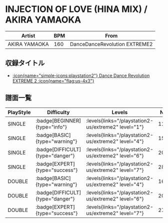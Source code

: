 # INJECTION OF LOVE (HINA MIX) / AKIRA YAMAOKA

|Artist|BPM|From|
|------|---|----|
|AKIRA YAMAOKA|160|DanceDanceRevolution EXTREME2|

## 収録タイトル

- [:icon{name="simple-icons:playstation2"} Dance Dance Revolution EXTREME 2 :icon{name="flag:us-4x3"}](/playstation2-us/extreme2)

## 譜面一覧

|PlayStyle|Difficulty|Levels|Notes|Movie|
|---------|----------|------|-----|-----|
|SINGLE| :badge[BEGINNER]{type="info"}| :levels{links="/playstation2-us/extreme2" level="1"}|115/0||
|SINGLE| :badge[BASIC]{type="warning"}| :levels{links="/playstation2-us/extreme2" level="4"}|154/0||
|SINGLE| :badge[DIFFICULT]{type="danger"}| :levels{links="/playstation2-us/extreme2" level="6"}|204/24||
|SINGLE| :badge[EXPERT]{type="success"}| :levels{links="/playstation2-us/extreme2" level="7"}|286/14||
|DOUBLE| :badge[BASIC]{type="warning"}| :levels{links="/playstation2-us/extreme2" level="4"}|165/0||
|DOUBLE| :badge[DIFFICULT]{type="danger"}| :levels{links="/playstation2-us/extreme2" level="6"}|206/50||
|DOUBLE| :badge[EXPERT]{type="success"}| :levels{links="/playstation2-us/extreme2" level="7"}|279/27||
